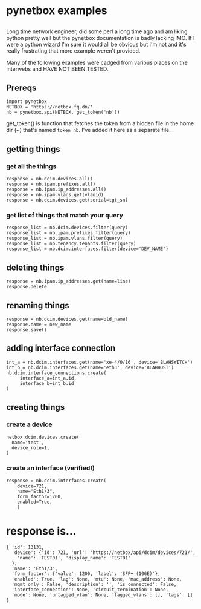 # pynetbox examples

##
##

Long time network engineer, did some perl a long time ago and am liking python pretty well but the pynetbox documentation is badly lacking IMO.  If I were a python wizard I'm sure it would all be obvious but I'm not and it's really frustrating that more example weren't provided.

Many of the following examples were cadged from various places on the interwebs and HAVE NOT BEEN TESTED. 

## Prereqs
```
import pynetbox
NETBOX = 'https://netbox.fq.dn/'
nb = pynetbox.api(NETBOX, get_token('nb'))
```
get_token() is function that fetches the token from a hidden file in the home dir (~) that's named `token_nb`.  I've added it here as a separate file. 

## getting things
### get all the things
```
response = nb.dcim.devices.all()
response = nb.ipam.prefixes.all()
response = nb.ipam.ip_addresses.all()
response = nb.ipam.vlans.get(vlanid)
response = nb.dcim.devices.get(serial=tgt_sn)
```

### get list of things that match your query
```
response_list = nb.dcim.devices.filter(query)
response_list = nb.ipam.prefixes.filter(query)
response_list = nb.ipam.vlans.filter(query)
response_list = nb.tenancy.tenants.filter(query)
response_list = nb.dcim.interfaces.filter(device='DEV_NAME')
```

## deleting things
```
response = nb.ipam.ip_addresses.get(name=line)
response.delete
```

## renaming things
```
response = nb.dcim.devices.get(name=old_name)
response.name = new_name
response.save()
```

## adding interface connection
```
int_a = nb.dcim.interfaces.get(name='xe-4/0/16', device='BLAHSWITCH')
int_b = nb.dcim.interfaces.get(name='eth3', device='BLAHHOST')
nb.dcim.interface_connections.create(
     interface_a=int_a.id,
     interface_b=int_b.id
)
```

## creating things
### create a device
```
netbox.dcim.devices.create(
  name='test',
  device_role=1,
)
```
### create an interface (verified!)
```
response = nb.dcim.interfaces.create(
    device=721,
    name="Eth1/3",
    form_factor=1200,
    enabled=True,
    )
```
# response is...
```
{ 'id': 13131, 
  'device': {'id': 721, 'url': 'https://netbox/api/dcim/devices/721/', 
    'name': 'TEST01', 'display_name': 'TEST01'
  }, 
  'name': 'Eth1/3', 
  'form_factor': {'value': 1200, 'label': 'SFP+ (10GE)'}, 
  'enabled': True, 'lag': None, 'mtu': None, 'mac_address': None, 
  'mgmt_only': False, 'description': '', 'is_connected': False, 
  'interface_connection': None, 'circuit_termination': None, 
  'mode': None, 'untagged_vlan': None, 'tagged_vlans': [], 'tags': []
}
```

##
##
